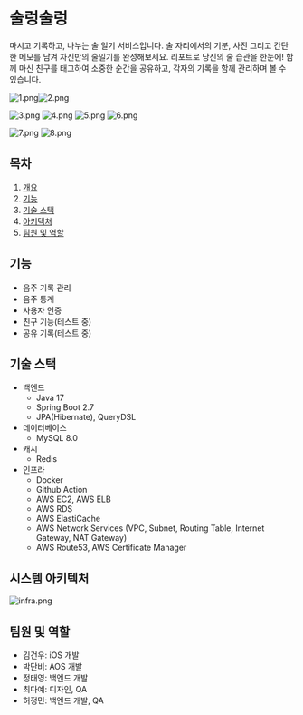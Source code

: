# 술렁술렁

마시고 기록하고, 나누는 술 일기 서비스입니다. 술 자리에서의 기분, 사진 그리고 간단한 메모를 남겨 자신만의 술일기를 완성해보세요. 리포트로 당신의 술 습관을 한눈에! 함께 마신 친구를 태그하여 소중한 순간을 공유하고, 각자의 기록을 함께 관리하며 볼 수 있습니다.

![1.png](images%2F1.png)![2.png](images%2F2.png)

![3.png](images%2F3.png)
![4.png](images%2F4.png)
![5.png](images%2F5.png)
![6.png](images%2F6.png)

![7.png](images%2F7.png)
![8.png](images%2F8.png)

## 목차
1. [개요](#개요)
2. [기능](#기능)
3. [기술 스택](#기술-스택)
4. [아키텍처](#아키텍처)
5. [팀원 및 역할](#팀원-및-역할)

## 기능
   - 음주 기록 관리
   - 음주 통계
   - 사용자 인증
   - 친구 기능(테스트 중)
   - 공유 기록(테스트 중)
## 기술 스택
   - 백엔드
     - Java 17
     - Spring Boot 2.7
     - JPA(Hibernate), QueryDSL
   - 데이터베이스
     - MySQL 8.0
   - 캐시
     - Redis 
   - 인프라
     - Docker
     - Github Action
     - AWS EC2, AWS ELB
     - AWS RDS
     - AWS ElastiCache
     - AWS Network Services (VPC, Subnet, Routing Table, Internet Gateway, NAT Gateway)
     - AWS Route53, AWS Certificate Manager
## 시스템 아키텍처
![infra.png](images%2Finfra.png)
## 팀원 및 역할
   - 김건우: iOS 개발
   - 박단비: AOS 개발
   - 정태영: 백엔드 개발
   - 최다예: 디자인, QA
   - 허정민: 백엔드 개발, QA